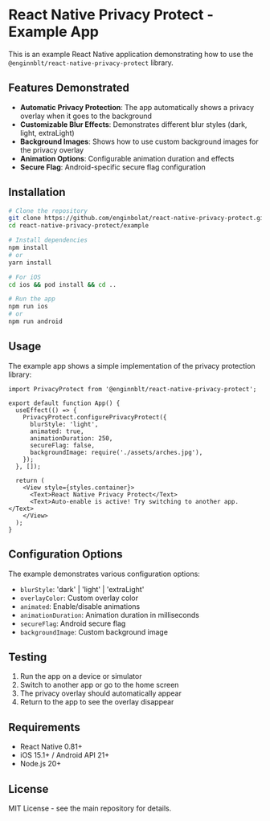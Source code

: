 # React Native Privacy Protect - Example App

This is an example React Native application demonstrating how to use the `@enginnblt/react-native-privacy-protect` library.

## Features Demonstrated

- **Automatic Privacy Protection**: The app automatically shows a privacy overlay when it goes to the background
- **Customizable Blur Effects**: Demonstrates different blur styles (dark, light, extraLight)
- **Background Images**: Shows how to use custom background images for the privacy overlay
- **Animation Options**: Configurable animation duration and effects
- **Secure Flag**: Android-specific secure flag configuration

## Installation

```bash
# Clone the repository
git clone https://github.com/enginbolat/react-native-privacy-protect.git
cd react-native-privacy-protect/example

# Install dependencies
npm install
# or
yarn install

# For iOS
cd ios && pod install && cd ..

# Run the app
npm run ios
# or
npm run android
```

## Usage

The example app shows a simple implementation of the privacy protection library:

```tsx
import PrivacyProtect from '@enginnblt/react-native-privacy-protect';

export default function App() {
  useEffect(() => {
    PrivacyProtect.configurePrivacyProtect({
      blurStyle: 'light',
      animated: true,
      animationDuration: 250,
      secureFlag: false,
      backgroundImage: require('./assets/arches.jpg'),
    });
  }, []);

  return (
    <View style={styles.container}>
      <Text>React Native Privacy Protect</Text>
      <Text>Auto-enable is active! Try switching to another app.</Text>
    </View>
  );
}
```

## Configuration Options

The example demonstrates various configuration options:

- `blurStyle`: 'dark' | 'light' | 'extraLight'
- `overlayColor`: Custom overlay color
- `animated`: Enable/disable animations
- `animationDuration`: Animation duration in milliseconds
- `secureFlag`: Android secure flag
- `backgroundImage`: Custom background image

## Testing

1. Run the app on a device or simulator
2. Switch to another app or go to the home screen
3. The privacy overlay should automatically appear
4. Return to the app to see the overlay disappear

## Requirements

- React Native 0.81+
- iOS 15.1+ / Android API 21+
- Node.js 20+

## License

MIT License - see the main repository for details.